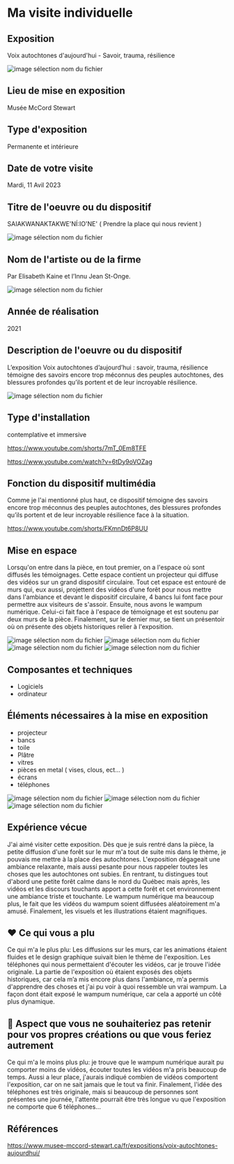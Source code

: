 # **Ma visite individuelle**

## Exposition
Voix autochtones d'aujourd'hui - Savoir, trauma, résilience

![image sélection nom du fichier](media/vi_affiche_01.jpg)

## Lieu de mise en exposition
Musée McCord Stewart

## Type d'exposition
Permanente et intérieure

## Date de votre visite
Mardi, 11 Avil 2023

## Titre de l'oeuvre ou du dispositif
SAIAKWANAKTAKWE'NÍ:IO'NE' ( Prendre la place qui nous revient )

![image sélection nom du fichier](media/vi_global_02.png)


## Nom de l'artiste ou de la firme
Par Elisabeth Kaine et l’Innu Jean St-Onge.

![image sélection nom du fichier](media/vi_cartel_01.png)

## Année de réalisation
2021

## Description de l'oeuvre ou du dispositif
L’exposition Voix autochtones d’aujourd’hui : savoir, trauma, résilience témoigne des savoirs encore trop méconnus des peuples autochtones, des blessures profondes qu’ils portent et de leur incroyable résilience.

![image sélection nom du fichier](media/vi_global_04.png)

## Type d'installation
contemplative et immersive

https://www.youtube.com/shorts/7mT_0Em8TFE

https://www.youtube.com/watch?v=6tDy9oVOZag

## Fonction du dispositif multimédia
Comme je l'ai mentionné plus haut, ce dispositif témoigne des savoirs encore trop méconnus des peuples autochtones, des blessures profondes qu’ils portent et de leur incroyable résilience face à la situation.

https://www.youtube.com/shorts/FKmnDt6P8UU

## Mise en espace
Lorsqu'on entre dans la pièce, en tout premier, on a l'espace où sont diffusés les témoignages. Cette espace contient un projecteur qui diffuse des vidéos sur un grand dispositif circulaire. Tout cet espace est entouré de murs qui, eux aussi, projettent des vidéos d'une forêt pour nous mettre dans l'ambiance et devant le dispositif circulaire, 4 bancs lui font face pour permettre aux visiteurs de s'assoir. Ensuite, nous avons le wampum numérique. Celui-ci fait face à l'espace de témoignage et est soutenu par deux murs de la pièce. Finalement, sur le dernier mur, se tient un présentoir où on présente des objets historiques relier à l'exposition.

![image sélection nom du fichier](media/vi_global_01.png)
![image sélection nom du fichier](media/vi_wampum_01.png)
![image sélection nom du fichier](media/vi_global_03.png)
![image sélection nom du fichier](media/vi_croquis.png)

## Composantes et techniques
- Logiciels
- ordinateur

## Éléments nécessaires à la mise en exposition
- projecteur
- bancs
- toile
- Plâtre
- vitres
- pièces en metal ( vises, clous, ect... )
- écrans
- téléphones

![image sélection nom du fichier](media/vi_asset_03.png)
![image sélection nom du fichier](media/vi_asset_05.png)
![image sélection nom du fichier](media/vi_asset_06.png)

## Expérience vécue
J'ai aimé visiter cette exposition. Dès que je suis rentré dans la pièce, la petite diffusion d'une forêt sur le mur m'a tout de suite mis dans le thème, je pouvais me mettre à la place des autochtones. L'exposition dégageait une ambiance relaxante, mais aussi pesante pour nous rappeler toutes les choses que les autochtones ont subies. En rentrant, tu distingues tout d'abord une petite forêt calme dans le nord du Québec mais après, les vidéos et les discours touchants apport a cette forêt et cet environnement une ambiance triste et touchante. Le wampum numérique ma beaucoup plus, le fait que les vidéos du wampum soient diffusées aléatoirement m'a amusé. Finalement, les visuels et les illustrations étaient magnifiques.

## ❤️ Ce qui vous a plu
Ce qui m'a le plus plu: Les diffusions sur les murs, car les animations étaient fluides et le design graphique suivait bien le thème de l'exposition. Les téléphones qui nous permettaient d'écouter les vidéos, car je trouve l'idée originale. La partie de l'exposition où étaient exposés des objets historiques, car cela m’a mis encore plus dans l'ambiance, m'a  permis d'apprendre des choses et j'ai pu voir à quoi ressemble un vrai wampum. La façon dont était exposé le wampum numérique, car cela a apporté un côté plus dynamique.

## 🤔 Aspect que vous ne souhaiteriez pas retenir pour vos propres créations ou que vous feriez autrement
Ce qui m'a le moins plus plu: je trouve que le wampum numérique aurait pu comporter moins de vidéos, écouter toutes les vidéos m'a pris beaucoup de temps. Aussi a leur place, j'aurais indiqué combien de vidéos comportent l'exposition, car on ne sait jamais que le tout va finir. Finalement, l'idée des téléphones est très originale, mais si beaucoup de personnes sont présentes une journée, l'attente pourrait être très longue vu que l'exposition ne comporte que 6 téléphones...


## Références
https://www.musee-mccord-stewart.ca/fr/expositions/voix-autochtones-aujourdhui/
